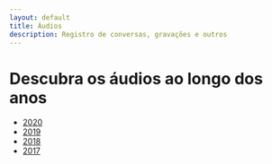 ```yaml
---
layout: default
title: Áudios
description: Registro de conversas, gravações e outros
---
```


<!-- 
Em href="" colocar dentro das aspas o link 
do caminho do arquivo audios.md do respectivo ano
-->

# Descubra os áudios ao longo dos anos
* <a href="\dados\2020\audios">2020</a>
* <a href="">2019</a>
* <a href="">2018</a>
* <a href="">2017</a>
